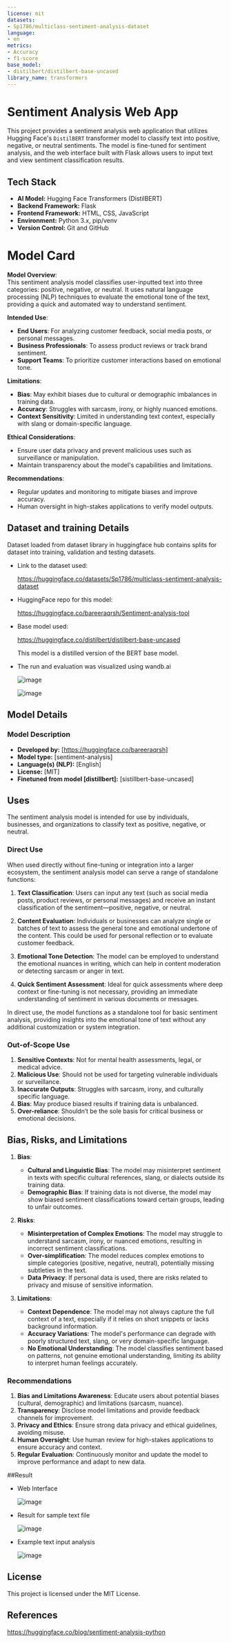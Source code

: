 ```yaml
---
license: mit
datasets:
- Sp1786/multiclass-sentiment-analysis-dataset
language:
- en
metrics:
- Accuracy
- f1-score
base_model:
- distilbert/distilbert-base-uncased
library_name: transformers
---
```


# Sentiment Analysis Web App

This project provides a sentiment analysis web application that utilizes Hugging Face's `DistilBERT` transformer model to classify text into positive, negative, or neutral sentiments. The model is fine-tuned for sentiment analysis, and the web interface built with Flask allows users to input text and view sentiment classification results.

## Tech Stack

- **AI Model:** Hugging Face Transformers (DistilBERT)
- **Backend Framework:** Flask
- **Frontend Framework:** HTML, CSS, JavaScript
- **Environment:** Python 3.x, pip/venv
- **Version Control:** Git and GitHub

# Model Card

**Model Overview**:  
This sentiment analysis model classifies user-inputted text into three categories: positive, negative, or neutral. It uses natural language processing (NLP) techniques to evaluate the emotional tone of the text, providing a quick and automated way to understand sentiment. 

**Intended Use**:  
- **End Users**: For analyzing customer feedback, social media posts, or personal messages.
- **Business Professionals**: To assess product reviews or track brand sentiment.
- **Support Teams**: To prioritize customer interactions based on emotional tone.

**Limitations**:  
- **Bias**: May exhibit biases due to cultural or demographic imbalances in training data.
- **Accuracy**: Struggles with sarcasm, irony, or highly nuanced emotions.
- **Context Sensitivity**: Limited in understanding text context, especially with slang or domain-specific language.

**Ethical Considerations**:  
- Ensure user data privacy and prevent malicious uses such as surveillance or manipulation.
- Maintain transparency about the model's capabilities and limitations.

**Recommendations**:  
- Regular updates and monitoring to mitigate biases and improve accuracy.
- Human oversight in high-stakes applications to verify model outputs.

## Dataset and training Details

Dataset loaded from dataset library in huggingface hub contains splits for dataset into training, validation and testing datasets.

- Link to the dataset used:

   https://huggingface.co/datasets/Sp1786/multiclass-sentiment-analysis-dataset

- HuggingFace repo for this model:

   https://huggingface.co/bareeraqrsh/Sentiment-analysis-tool

- Base model used:

   https://huggingface.co/distilbert/distilbert-base-uncased

   This model is a distilled version of the BERT base model.   

- The run and evaluation was visualized using wandb.ai

   ![image](https://github.com/user-attachments/assets/d7950fa2-bc79-41dc-86f4-bd12f7248445)


   ![image](https://github.com/user-attachments/assets/48f49c43-8684-4952-8743-23007b305cdb)


## Model Details

### Model Description

- **Developed by:** [https://huggingface.co/bareeraqrsh]
- **Model type:** [sentiment-analysis]
- **Language(s) (NLP):** [English]
- **License:** [MIT]
- **Finetuned from model [distillbert]:** [sistillbert-base-uncased]

## Uses

The sentiment analysis model is intended for use by individuals, businesses, and organizations to classify text as positive, negative, or neutral.

### Direct Use

When used directly without fine-tuning or integration into a larger ecosystem, the sentiment analysis model can serve a range of standalone functions:

1. **Text Classification**: Users can input any text (such as social media posts, product reviews, or personal messages) and receive an instant classification of the sentiment—positive, negative, or neutral.
   
2. **Content Evaluation**: Individuals or businesses can analyze single or batches of text to assess the general tone and emotional undertone of the content. This could be used for personal reflection or to evaluate customer feedback.

3. **Emotional Tone Detection**: The model can be employed to understand the emotional nuances in writing, which can help in content moderation or detecting sarcasm or anger in text.

4. **Quick Sentiment Assessment**: Ideal for quick assessments where deep context or fine-tuning is not necessary, providing an immediate understanding of sentiment in various documents or messages.

In direct use, the model functions as a standalone tool for basic sentiment analysis, providing insights into the emotional tone of text without any additional customization or system integration.

### Out-of-Scope Use

1. **Sensitive Contexts**: Not for mental health assessments, legal, or medical advice.
2. **Malicious Use**: Should not be used for targeting vulnerable individuals or surveillance.
3. **Inaccurate Outputs**: Struggles with sarcasm, irony, and culturally specific language.
4. **Bias**: May produce biased results if training data is unbalanced.
5. **Over-reliance**: Shouldn’t be the sole basis for critical business or emotional decisions.

## Bias, Risks, and Limitations

1. **Bias**:
   - **Cultural and Linguistic Bias**: The model may misinterpret sentiment in texts with specific cultural references, slang, or dialects outside its training data.
   - **Demographic Bias**: If training data is not diverse, the model may show biased sentiment classifications toward certain groups, leading to unfair outcomes.

2. **Risks**:
   - **Misinterpretation of Complex Emotions**: The model may struggle to understand sarcasm, irony, or nuanced emotions, resulting in incorrect sentiment classifications.
   - **Over-simplification**: The model reduces complex emotions to simple categories (positive, negative, neutral), potentially missing subtleties in the text.
   - **Data Privacy**: If personal data is used, there are risks related to privacy and misuse of sensitive information.

3. **Limitations**:
   - **Context Dependence**: The model may not always capture the full context of a text, especially if it relies on short snippets or lacks background information.
   - **Accuracy Variations**: The model's performance can degrade with poorly structured text, slang, or very domain-specific language.
   - **No Emotional Understanding**: The model classifies sentiment based on patterns, not genuine emotional understanding, limiting its ability to interpret human feelings accurately.

### Recommendations

1. **Bias and Limitations Awareness**: Educate users about potential biases (cultural, demographic) and limitations (sarcasm, nuance).
2. **Transparency**: Disclose model limitations and provide feedback channels for improvement.
3. **Privacy and Ethics**: Ensure strong data privacy and ethical guidelines, avoiding misuse.
4. **Human Oversight**: Use human review for high-stakes applications to ensure accuracy and context.
5. **Regular Evaluation**: Continuously monitor and update the model to improve performance and adapt to new data.


##Result

- Web Interface
  
   ![image](https://github.com/user-attachments/assets/b0bd56b8-b460-4854-9792-1d7eb37ac210)

- Result for sample text file
  
   ![image](https://github.com/user-attachments/assets/7999b8bd-d6f5-47d2-aae1-9d2fc0e9da9e)

- Example text input analysis
  
   ![image](https://github.com/user-attachments/assets/ed72456b-7766-408f-a9a9-de0539ecdebd)


## License

This project is licensed under the MIT License.


## References

https://huggingface.co/blog/sentiment-analysis-python

